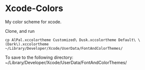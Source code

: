 # Xcode-Colors
My color scheme for xcode.

Clone, and run 

`cp AlPal.xccolortheme Customized\ Dusk.xccolortheme Default\ \(Dark\).xccolortheme ~/Library/Developer/Xcode/UserData/FontAndColorThemes/`

To save to the following directory:
~/Library/Developer/Xcode/UserData/FontAndColorThemes/
